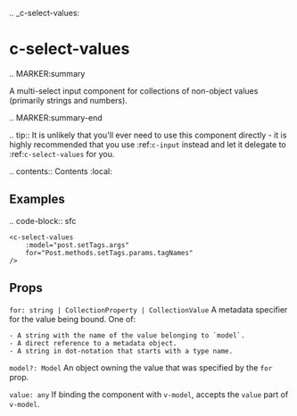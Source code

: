 .. _c-select-values:

c-select-values
===============

.. MARKER:summary
    
A multi-select input component for collections of non-object values (primarily strings and numbers).

.. MARKER:summary-end

.. tip:: 
    It is unlikely that you'll ever need to use this component directly - it is highly recommended that you use :ref:`c-input` instead and let it delegate to :ref:`c-select-values` for you.

.. contents:: Contents
    :local:

Examples
--------

.. code-block:: sfc

    <c-select-values 
        :model="post.setTags.args" 
        for="Post.methods.setTags.params.tagNames" 
    />

Props
-----

`for: string | CollectionProperty | CollectionValue`
    A metadata specifier for the value being bound. One of:
    
    - A string with the name of the value belonging to `model`.
    - A direct reference to a metadata object.
    - A string in dot-notation that starts with a type name.

`model?: Model`
    An object owning the value that was specified by the `for` prop.

`value: any`
    If binding the component with ``v-model``, accepts the ``value`` part of ``v-model``.



